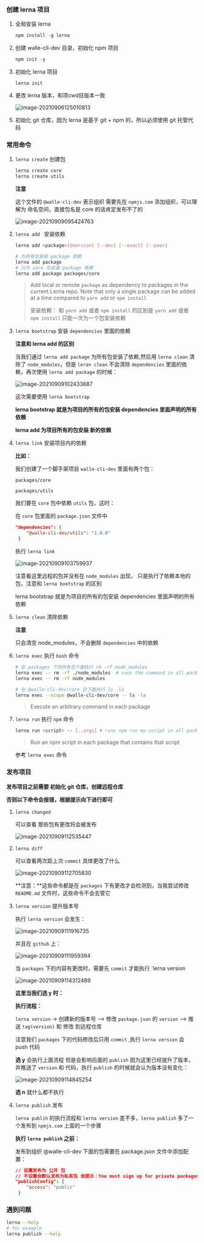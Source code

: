 ### 创建 lerna 项目

1. 全局安装 lerna 

   ```js
   npm install -g lerna
   ```

2. 创建 walle-cli-dev 目录，初始化 npm 项目

   ```js
   npm init -y
   ```

3. 初始化 lerna 项目

   ```
   lerna init
   ```

4. 更改 lerna 版本，和项cwd目版本一致

   <img src=".note-assets/05-创建一个lerna项目/image-20210906125010813.png" alt="image-20210906125010813" />

5. 初始化 git 仓库，因为 lerna 是基于 git + npm 的，所以必须使用 git 托管代码

### 常用命令

1. `lerna create` 创建包

   ```bash
   lerna create core 
   lerna create utils
   ```

   **注意**

   这个文件的 `@walle-cli-dev` 表示组织 需要先在 `npmjs.com`  添加组织，可以理解为 命名空间，直接包名是 core 的话肯定发布不了的

   <img src=".note-assets/05-创建一个lerna项目/image-20210909095424763.png" alt="image-20210909095424763" />

   

2. `lerna add ` 安装依赖

   ```bash
   lerna add <package>[@version] [--dev] [--exact] [--peer]
   
   # 为所有包安装 package 依赖
   lerna add package
   # 只为 core 包安装 package 依赖
   lerna add package packages/core
   ```

   > Add local or remote `package` as dependency to packages in the current Lerna repo. Note that only a single package can be added at a time compared to `yarn add` or `npm install`
   >
   > 安装依赖： 和 `yarn add` 或者 `npm install` 的区别是 `yarn add` 或者 `npm install` 只能一次为一个包安装依赖

   

3. `lerna bootstrap` 安装 `dependencies` 里面的依赖

   **注意和 lerna add 的区别**

   当我们通过 `lerna add package` 为所有包安装了依赖,然后用 `lerna clean` 清除了 `node_modules`，但是 `leran clean` 不会清除 `dependencies` 里面的依赖，再次使用 `lerna add package` 的时候：

   <img src=".note-assets/05-创建一个lerna项目/image-20210909102433687.png" alt="image-20210909102433687" />

   这次需要使用 `lerna bootstrap`

   **lerna bootstrap 就是为项目的所有的包安装 dependencies 里面声明的所有依赖**

   **lerna add 为项目所有的包安装 新的依赖**

   

4. `lerna link` 安装项目内的依赖

   **比如：**

   我们创建了一个脚手架项目 `walle-cli-dev` 里面有两个包：

   `packages/core`

   `packages/utils`

   我们要在 `core` 包中依赖 `utils` 包，这时：

   在 `core` 包里面的 `package.json` 文件中

   ```json
   "dependencies": {
       "@walle-cli-dev/utils": "1.0.0"
    }
   ```

   执行 `lerna link`

   <img src=".note-assets/05-创建一个lerna项目/image-20210909103759937.png" alt="image-20210909103759937" />

   注意看这里远程的包并没有在 `node_modules` 出现， 只是执行了依赖本地的包，注意和 `lerna bootstrap` 的区别

   lerna bootstrap 就是为项目的所有的包安装 dependencies 里面声明的所有依赖

   

5. `lerna clean` 清除依赖

   **注意**

   只会清空 node_modules，不会删除 `dependencies` 中的依赖



6. `lerna exec` 执行 `bash` 命令

   ```bash
   # 在 packages 下的所有包下面执行 rm -rf node_modules
   lerna exec -- rm -rf ./node_modules  # runs the command in all packages
   lerna exec -- rm -rf node_modules
   
   # 在 @walle-cli-dev/core 包下面执行 ls -la
   lerna exec --scope @walle-cli-dev/core -- ls -la
   ```

   > Execute an arbitrary command in each package



7. `lerna run` 执行 `npm` 命令

   ```bash
   lerna run <script> -- [..args] # runs npm run my-script in all packages that have it
   ```

   > Run an npm script in each package that contains that script

   参考 `lerna exec` 命令



### 发布项目 

**发布项目之前需要 初始化 git 仓库，创建远程仓库**

**否则以下命令会报错，根据提示向下进行即可**

1. `lerna changed`

   可以查看 那些包有更改将会被发布

   <img src=".note-assets/05-创建一个lerna项目/image-20210909112535447.png" alt="image-20210909112535447" />

   

2. `lerna diff`

   可以查看两次距上次 `commit` 具体更改了什么

   <img src=".note-assets/05-创建一个lerna项目/image-20210909112705830.png" alt="image-20210909112705830" />

   **注意：**这些命令都是在 `packages` 下有更改才会检测到，当我尝试修改 `README.md` 文件时，这些命令不会去管它

   

3. `lerna version` 提升版本号

   执行 `lerna version` 会发生：

   <img src=".note-assets/05-创建一个lerna项目/image-20210909111916735.png" alt="image-20210909111916735" />

   并且在 `github` 上：

   <img src=".note-assets/05-创建一个lerna项目/image-20210909111959394.png" alt="image-20210909111959394" />

   当 `packages` 下的内容有更改时，需要先 `commit` 才能执行 `lerna version

   

   <img src=".note-assets/05-创建一个lerna项目/image-20210909114312489.png" alt="image-20210909114312489" />

   **这里当我们选 y 时：**

   **执行流程：**

   `lerna version` -> 创建新的版本号 --> 修改 `package.json` 的 `version` --> 推送 `tag(version)` 和 修改 到远程仓库

   注意我们 `packages` 下的代码修改后只用 `commit` ,执行 `lerna version` 会 push 代码

   **选 y** 会执行上面流程 但是会影响后面的 `publish` 因为这里已经提升了版本，并推送了 `version` 和 代码，执行 `publish` 的时候就会认为版本没有变化：

   <img src=".note-assets/05-创建一个lerna项目/image-20210909114845254.png" alt="image-20210909114845254" />

   **选 n** 就什么都不执行

   

4. `lerna publish` 发布

   `lerna publih` 的执行流程和 `lerna version` 差不多，`lerna publish` 多了一个发布到 `npmjs.com` 上面的一个步骤

   **执行 `lerna publish` 之前：**

   发布到组织 @walle-cli-dev 下面的包需要在 package.json 文件中添加配置：

   ```json
   // 设置发布为 公开 包
   // 不设置会默认发布为私有包 会提示：You must sign up for private packages
   "publishConfig": {
       "access": "public"
    }
   ```



### 遇到问题

```bash
lerna --help
# for example
lerna publish --help
```
